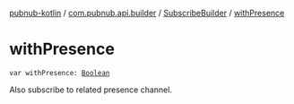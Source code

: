 [pubnub-kotlin](../../index.md) / [com.pubnub.api.builder](../index.md) / [SubscribeBuilder](index.md) / [withPresence](./with-presence.md)

# withPresence

`var withPresence: `[`Boolean`](https://kotlinlang.org/api/latest/jvm/stdlib/kotlin/-boolean/index.html)

Also subscribe to related presence channel.

